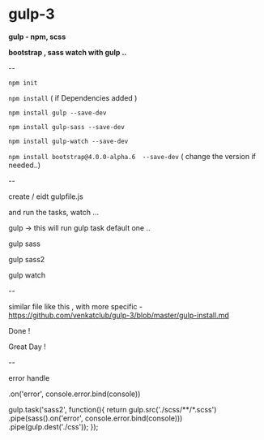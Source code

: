 # gulp-3

**gulp - npm, scss** 

**bootstrap , sass  watch with gulp ..**


--

```npm init``` 

```npm install```  ( if Dependencies added )

```npm install gulp --save-dev```

```npm install gulp-sass --save-dev```

```npm install gulp-watch --save-dev```

```npm install bootstrap@4.0.0-alpha.6  --save-dev```   ( change the version if needed..)



--

create / eidt gulpfile.js

and run the tasks, watch ...

gulp    -> this will run gulp task default one ..

gulp sass 

gulp sass2


gulp watch  

--

similar file like this , with more specific - 
https://github.com/venkatclub/gulp-3/blob/master/gulp-install.md

Done ! 

Great Day !




--


error handle 

.on('error', console.error.bind(console))


gulp.task('sass2', function(){
    return gulp.src('./scss/**/*.scss')
    .pipe(sass().on('error', console.error.bind(console)))
    .pipe(gulp.dest('./css'));
});


